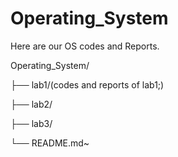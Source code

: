 # Operating_System

Here are our OS codes and Reports. 

Operating_System/

├── lab1/(codes and reports of lab1;)

├── lab2/

├── lab3/

└── README.md~
